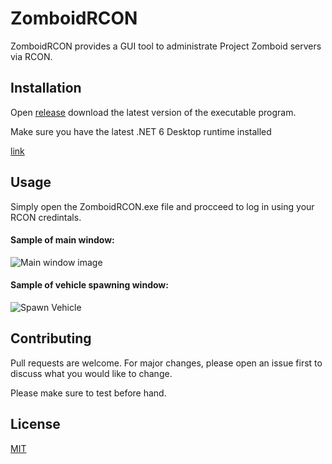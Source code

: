 # ZomboidRCON

ZomboidRCON provides a GUI tool to administrate Project Zomboid servers via RCON.

## Installation

Open [release](https://github.com/kwmx/ZomboidRCON/releases/latest/) download the latest version of the executable program.

Make sure you have the latest .NET 6 Desktop runtime installed

[link](https://dotnet.microsoft.com/en-us/download/dotnet/6.0/runtime)

## Usage

Simply open the ZomboidRCON.exe file and procceed to log in using your RCON credintals.

#### Sample of main window:
 ![Main window image](https://i.ibb.co/hsPj4hj/s1.png "Sample image one")
#### Sample of vehicle spawning window:
 ![Spawn Vehicle](https://i.ibb.co/kGR2WLW/s2.png "Sample image one")

## Contributing
Pull requests are welcome. For major changes, please open an issue first to discuss what you would like to change.

Please make sure to test before hand.

## License
[MIT](https://choosealicense.com/licenses/mit/)
